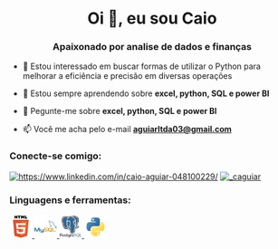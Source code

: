 <h1 align="center">Oi 👋, eu sou Caio</h1>
<h3 align="center">Apaixonado por analise de dados e finanças</h3>

- 👀 Estou interessado em buscar formas de utilizar o Python para melhorar a eficiência e precisão em diversas operações 
  
- 🌱 Estou sempre aprendendo sobre **excel, python, SQL e power BI**

- 💬 Pegunte-me sobre **excel, python, SQL e power BI**

- 📫 Você me acha pelo e-mail **aguiarltda03@gmail.com**

<h3 align="left">Conecte-se comigo:</h3>
<p align="left">
<a href="https://linkedin.com/in/caio aguiar" target="blank"><img align="center" src="https://raw.githubusercontent.com/rahuldkjain/github-profile-readme-generator/master/src/images/icons/Social/linked-in-alt.svg" alt="https://www.linkedin.com/in/caio-aguiar-048100229/" height="30" width="40" /></a>
<a href="https://instagram.com/_caguiar" target="blank"><img align="center" src="https://raw.githubusercontent.com/rahuldkjain/github-profile-readme-generator/master/src/images/icons/Social/instagram.svg" alt="_caguiar" height="30" width="40" /></a>
</p>

<h3 align="left">Linguagens e ferramentas:</h3>
<p align="left"> <a href="https://www.w3.org/html/" target="_blank" rel="noreferrer"> <img src="https://raw.githubusercontent.com/devicons/devicon/master/icons/html5/html5-original-wordmark.svg" alt="html5" width="40" height="40"/> </a> <a href="https://www.mysql.com/" target="_blank" rel="noreferrer"> <img src="https://raw.githubusercontent.com/devicons/devicon/master/icons/mysql/mysql-original-wordmark.svg" alt="mysql" width="40" height="40"/> </a> <a href="https://www.postgresql.org" target="_blank" rel="noreferrer"> <img src="https://raw.githubusercontent.com/devicons/devicon/master/icons/postgresql/postgresql-original-wordmark.svg" alt="postgresql" width="40" height="40"/> </a> <a href="https://www.python.org" target="_blank" rel="noreferrer"> <img src="https://raw.githubusercontent.com/devicons/devicon/master/icons/python/python-original.svg" alt="python" width="40" height="40"/> </a> </p>

<!---
caguiar0/caguiar0 is a ✨ special ✨ repository because its `README.md` (this file) appears on your GitHub profile.
You can click the Preview link to take a look at your changes.
--->
